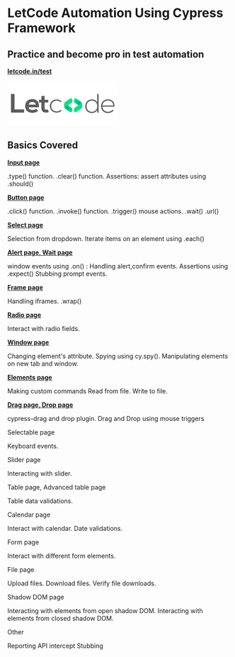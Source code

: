 # LetCode Automation Using Cypress Framework

## Practice and become pro in test automation

**[letcode.in/test](https://letcode.in/test)**


![letCode](cypress/downloads/images/letCode_logo.png)


## Basics Covered

**[Input page](https://letcode.in/edit)**

.type() function.
.clear() function.
Assertions: assert attributes using .should()

**[Button page](https://letcode.in/buttons)**

.click() function.
.invoke() function.
.trigger() mouse actions.
.wait()
.url()

**[Select page](https://letcode.in/dropdowns)**

Selection from dropdown.
Iterate items on an element using .each()


**[Alert page, Wait page](https://letcode.in/alert)**

window events using .on() : Handling alert,confirm events.
Assertions using .expect()
Stubbing prompt events.


**[Frame page](https://letcode.in/frame)**

Handling iframes.
.wrap()

**[Radio page](https://letcode.in/radio)**

Interact with radio fields.


**[Window page](https://letcode.in/windows)**


Changing element's attribute.
Spying using cy.spy().
Manipulating elements on new tab and window.


**[Elements page](https://letcode.in/elements)**


Making custom commands
Read from file.
Write to file.


**[Drag page, Drop page](https://letcode.in/draggable)**



cypress-drag and drop plugin.
Drag and Drop using mouse triggers


Selectable page


Keyboard events.


Slider page


Interacting with slider.


Table page, Advanced table page


Table data validations.


Calendar page


Interact with calendar.
Date validations.


Form page


Interact with different form elements.


File page


Upload files.
Download files.
Verify file downloads.


Shadow DOM page


Interacting with elements from open shadow DOM.
Interacting with elements from closed shadow DOM.


Other

Reporting
API intercept
Stubbing